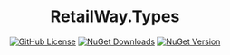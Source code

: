<h1 align="center">RetailWay.Types</h1>

<div align="center">
<a href="https://raw.githubusercontent.com/retailway/Types/main/LICENSE"><img alt="GitHub License" src="https://img.shields.io/github/license/retailway/Types?style=for-the-badge&label=License&labelColor=%230D1117&color=%230D1117"></a>
<a href="https://www.nuget.org/packages/RetailWay.Types"><img alt="NuGet Downloads" src="https://img.shields.io/nuget/dt/RetailWay.Types?style=for-the-badge&label=NuGet%20Downloads&labelColor=%23004880&color=%230D1117"></a>
<a href="https://www.nuget.org/packages/RetailWay.Types"><img alt="NuGet Version" src="https://img.shields.io/nuget/v/RetailWay.Types?style=for-the-badge&label=NuGet%20Version&labelColor=%23004880&color=%230D1117"></a>
</div>
